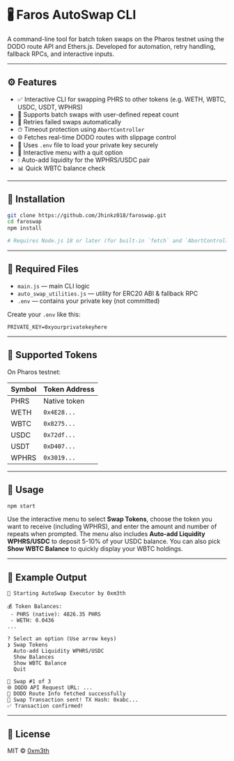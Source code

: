 # 🖁 Faros AutoSwap CLI

A command-line tool for batch token swaps on the Pharos testnet using the DODO route API and Ethers.js. Developed for automation, retry handling, fallback RPCs, and interactive inputs.

---

## ⚙️ Features

* ✅ Interactive CLI for swapping PHRS to other tokens (e.g. WETH, WBTC, USDC, USDT, WPHRS)
* 🔁 Supports batch swaps with user-defined repeat count
* 🔄 Retries failed swaps automatically
* ⏱ Timeout protection using `AbortController`
* 🌐 Fetches real-time DODO routes with slippage control
* 🔐 Uses `.env` file to load your private key securely
* 🚪 Interactive menu with a quit option
* 💧 Auto-add liquidity for the WPHRS/USDC pair
* 📊 Quick WBTC balance check

---

## 📆 Installation

```bash
git clone https://github.com/Jhinkz018/faroswap.git
cd faroswap
npm install

# Requires Node.js 18 or later (for built-in `fetch` and `AbortController`)
```

---

## 📁 Required Files

* `main.js` — main CLI logic
* `auto_swap_utilities.js` — utility for ERC20 ABI & fallback RPC
* `.env` — contains your private key (not committed)

Create your `.env` like this:

```
PRIVATE_KEY=0xyourprivatekeyhere
```

---

## 🔪 Supported Tokens

On Pharos testnet:

| Symbol | Token Address |
| ------ | ------------- |
| PHRS   | Native token  |
| WETH   | `0x4E28...`   |
| WBTC   | `0x8275...`   |
| USDC   | `0x72df...`   |
| USDT   | `0xD407...`   |
| WPHRS  | `0x3019...`   |

---

## 🚀 Usage

```bash
npm start
```

Use the interactive menu to select **Swap Tokens**, choose the token you want to receive (including WPHRS), and enter the amount and number of repeats when prompted.
The menu also includes **Auto-add Liquidity WPHRS/USDC** to deposit 5-10% of your USDC balance.
You can also pick **Show WBTC Balance** to quickly display your WBTC holdings.

---

## 📌 Example Output

```
🚀 Starting AutoSwap Executor by 0xm3th

💰 Token Balances:
 - PHRS (native): 4826.35 PHRS
 - WETH: 0.0436
...

? Select an option (Use arrow keys)
❯ Swap Tokens
  Auto-add Liquidity WPHRS/USDC
  Show Balances
  Show WBTC Balance
  Quit

🔁 Swap #1 of 3
🌐 DODO API Request URL: ...
🧝 DODO Route Info fetched successfully
🚀 Swap Transaction sent! TX Hash: 0xabc...
✅ Transaction confirmed!
```

---

## 📄 License

MIT © [0xm3th](https://github.com/Jhinkz018)
